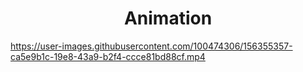 <h1 align='center'>Animation</h1>

https://user-images.githubusercontent.com/100474306/156355357-ca5e9b1c-19e8-43a9-b2f4-ccce81bd88cf.mp4

